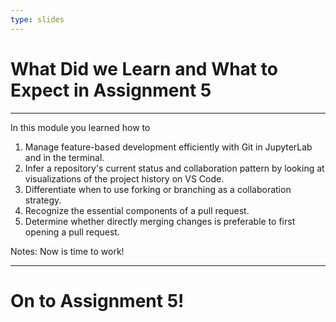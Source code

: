 ```yaml
---
type: slides
---
```


# What Did we Learn and What to Expect in Assignment 5

---

In this module you learned how to

1. Manage feature-based development efficiently with Git in JupyterLab and in the terminal.
2. Infer a repository's current status and collaboration pattern by looking at visualizations of the project history on VS Code.
3. Differentiate when to use forking or branching as a collaboration strategy.
4. Recognize the essential components of a pull request.
5. Determine whether directly merging changes is preferable to first opening a pull request.

Notes:
Now is time to work!

---

# On to Assignment 5!
